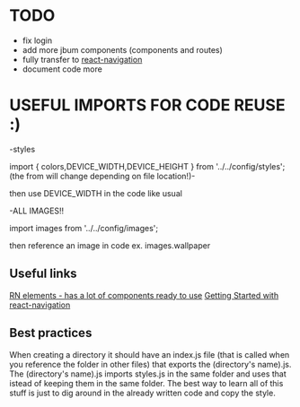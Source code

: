 # TODO
- fix login
- add more jbum components (components and routes)
- fully transfer to [react-navigation](https://reactnavigation.org)
- document code more

# USEFUL IMPORTS FOR CODE REUSE :)


-styles

import { colors,DEVICE_WIDTH,DEVICE_HEIGHT } from '../../config/styles'; (the from will change depending on file location!)-

then use DEVICE_WIDTH in the code like usual

-ALL IMAGES!!

import images from '../../config/images';

then reference an image in code ex. images.wallpaper


## Useful links

[RN elements - has a lot of components ready to use](https://react-native-training.github.io/react-native-elements/)
[Getting Started with react-navigation](https://hackernoon.com/getting-started-with-react-navigation-the-navigation-solution-for-react-native-ea3f4bd786a4)


## Best practices

When creating a directory it should have an index.js file (that is called when you reference the folder in other files) that exports the (directory's name).js. The (directory's name).js imports styles.js in the same folder and uses that istead of keeping them in the same folder. The best way to learn all of this stuff is just to dig around in the already written code and copy the style.
